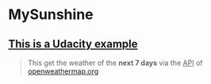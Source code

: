 # MySunshine

## <u>This is a Udacity example</u>

> This get the weather of the **next 7 days** via the <u>API</u> of [openweathermap.org](http://openweathermap.org)
